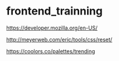 # frontend_trainning

https://developer.mozilla.org/en-US/

http://meyerweb.com/eric/tools/css/reset/ 

https://coolors.co/palettes/trending
